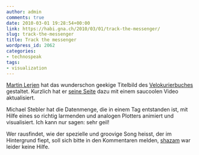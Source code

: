 ```yaml
---
author: admin
comments: true
date: 2010-03-01 19:28:54+00:00
link: https://habi.gna.ch/2010/03/01/track-the-messenger/
slug: track-the-messenger
title: Track the messenger
wordpress_id: 2062
categories:
- technospeak
tags:
- visualization
---
```


[Martin Lerjen](http://www.arua.ch/) hat das wunderschon geekige Titelbild des [Velokurierbuches](http://www.velokurierbern.ch/ueber-uns/velokurierbuch.html) gestaltet. Kurzlich hat er [seine Seite](http://www.arua.ch/insp/206.html) dazu mit einem saucoolen Video aktualisiert.




Michael Stebler hat die Datenmenge, die in einem Tag entstanden ist, mit Hilfe eines so richtig larmenden und analogen Plotters animiert und visualisiert. Ich kann nur sagen: sehr geil!







Wer rausfindet, wie der spezielle und groovige Song heisst, der im Hintergrund fiept, soll sich bitte in den Kommentaren melden, [shazam](http://www.shazam.com/) war leider keine Hilfe.



